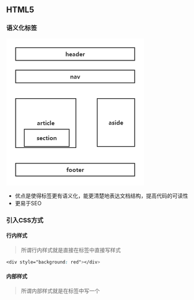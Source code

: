 ## HTML5

### 语义化标签

![](./imgs/HTML5语义化标签.png)

- 优点是使得标签更有语义化，能更清楚地表达文档结构，提高代码的可读性
- 更易于SEO

### 引入CSS方式

#### 行内样式

> 所谓行内样式就是直接在标签中直接写样式

```css
<div style="background: red"></div>
```

#### 内部样式

> 所谓内部样式就是在<head>标签中写一个<style>标签

```html
<head>
	<!-- 省略 -->
    <style>
        <!-- 样式 -->
    </style>
</head>
```

#### 外部样式（重要）

> 所谓外部样式就是一般在<head>中用<link>引入外部的`css`文件

```html
<head>
    <link rel="stylesheet" href="style.css">
</head>
```

#### 导入方式

> 所谓导入方式就是在一个`css`文件中用`@import`导入另外一个`css`文件

```html
<style>
    @import url(‘路径’);
</style>
```

